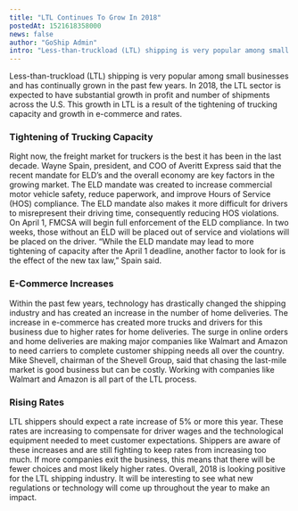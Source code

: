 ```yaml
---
title: "LTL Continues To Grow In 2018"
postedAt: 1521618358000
news: false
author: "GoShip Admin"
intro: "Less-than-truckload (LTL) shipping is very popular among small businesses and has continually grown in the past few years. In 2018, the LTL sector is expected to have substantial growth in profit and number of shipments across the U.S. This growth in LTL is a result of the tightening of trucking capacity and growth in e-commerce and rates. \n\nTightening of Trucking Capacity\n\nRight now, the freight market for truckers is the best it has been in the last decade. Wayne Spain, president, and COO of Averitt Expre"
---
```

Less-than-truckload (LTL) shipping is very popular among small businesses and has continually grown in the past few years. In 2018, the LTL sector is expected to have substantial growth in profit and number of shipments across the U.S. This growth in LTL is a result of the tightening of trucking capacity and growth in e-commerce and rates.

### Tightening of Trucking Capacity

Right now, the freight market for truckers is the best it has been in the last decade. Wayne Spain, president, and COO of Averitt Express said that the recent mandate for ELD’s and the overall economy are key factors in the growing market. The ELD mandate was created to increase commercial motor vehicle safety, reduce paperwork, and improve Hours of Service (HOS) compliance. The ELD mandate also makes it more difficult for drivers to misrepresent their driving time, consequently reducing HOS violations. On April 1, FMCSA will begin full enforcement of the ELD compliance. In two weeks, those without an ELD will be placed out of service and violations will be placed on the driver. “While the ELD mandate may lead to more tightening of capacity after the April 1 deadline, another factor to look for is the effect of the new tax law,” Spain said.

### E-Commerce Increases

Within the past few years, technology has drastically changed the shipping industry and has created an increase in the number of home deliveries. The increase in e-commerce has created more trucks and drivers for this business due to higher rates for home deliveries. The surge in online orders and home deliveries are making major companies like Walmart and Amazon to need carriers to complete customer shipping needs all over the country. Mike Shevell, chairman of the Shevell Group, said that chasing the last-mile market is good business but can be costly. Working with companies like Walmart and Amazon is all part of the LTL process.

### Rising Rates

LTL shippers should expect a rate increase of 5% or more this year. These rates are increasing to compensate for driver wages and the technological equipment needed to meet customer expectations. Shippers are aware of these increases and are still fighting to keep rates from increasing too much. If more companies exit the business, this means that there will be fewer choices and most likely higher rates. Overall, 2018 is looking positive for the LTL shipping industry. It will be interesting to see what new regulations or technology will come up throughout the year to make an impact.
